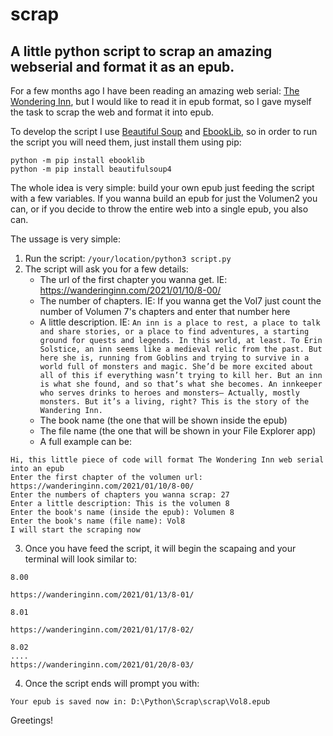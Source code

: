 # scrap
## A little python script to scrap an amazing webserial and format it as an epub.

For a few months ago I have been reading an amazing web serial: [The Wondering Inn](https://wanderinginn.com/), but I would like to read it in epub format, so I gave myself the task to scrap the web and format it into epub.

To develop the script I use [Beautiful Soup](https://pypi.org/project/beautifulsoup4/) and [EbookLib](https://pypi.org/project/EbookLib/), so in order to run the script you will need them, just install them using pip:
```
python -m pip install ebooklib
python -m pip install beautifulsoup4
```

The whole idea is very simple: build your own epub just feeding the script with a few variables. If you wanna build an epub for just the Volumen2 you can, or if you decide to throw the entire web into a single epub, you also can.

The ussage is very simple: 
1. Run the script: ```/your/location/python3 script.py```
2. The script will ask you for a few details:
   - The url of the first chapter you wanna get. IE: https://wanderinginn.com/2021/01/10/8-00/
   - The number of chapters. IE: If you wanna get the Vol7 just count the number of Volumen 7's chapters and enter that number here
   - A little description. IE: `An inn is a place to rest, a place to talk and share stories, or a place to find adventures, a starting ground for quests and legends. In this world, at least. To Erin Solstice, an inn seems like a medieval relic from the past. But here she is, running from Goblins and trying to survive in a world full of monsters and magic. She’d be more excited about all of this if everything wasn’t trying to kill her. But an inn is what she found, and so that’s what she becomes. An innkeeper who serves drinks to heroes and monsters– Actually, mostly monsters. But it’s a living, right? This is the story of the Wandering Inn.`
   - The book name (the one that will be shown inside the epub)
   - The file name (the one that will be shown in your File Explorer app)
   - A full example can be:
 ```
 Hi, this little piece of code will format The Wondering Inn web serial into an epub
Enter the first chapter of the volumen url: https://wanderinginn.com/2021/01/10/8-00/
Enter the numbers of chapters you wanna scrap: 27
Enter a little description: This is the volumen 8 
Enter the book's name (inside the epub): Volumen 8
Enter the book's name (file name): Vol8
I will start the scraping now
```



3. Once you have feed the script, it will begin the scapaing and your terminal will look similar to:
```
8.00

https://wanderinginn.com/2021/01/13/8-01/

8.01

https://wanderinginn.com/2021/01/17/8-02/

8.02
....
https://wanderinginn.com/2021/01/20/8-03/

```

4. Once the script ends will prompt you with:
```
Your epub is saved now in: D:\Python\Scrap\scrap\Vol8.epub
```

Greetings!

